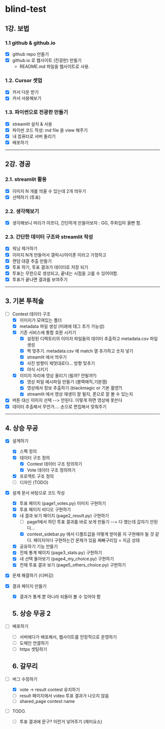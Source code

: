 # blind-test

## 1강. 보법

### 1.1 github & github.io

- [x] github repo 만들기
- [x] github.io 로 웹사이트 (전광판) 만들기
  - README.md 파일을 웹사이트로 사용.  

### 1.2. Cursor 셋업

- [x] 커서 다운 받기
- [x] 커서 사용해보기

### 1.3. 파이썬으로 전광판 만들기

- [x] streamlit 설치 & 사용
- [x] 파이썬 코드 작성: md file 을 view 해주기
- [x] 내 컴퓨터로 서버 돌리기
- [x] 배포하기  

---

## 2강. 경공

### 2.1. streamlit 활용

- [x] 이미지 N 개를 띄울 수 있는데 2개 띄우기
- [x] 선택하기 (투표)

### 2.2. 생각해보기

- [x] 생각해보니 머리가 아프다, 간단하게 만들어보자 : GG, 주화입마 올뻔 함.

### 2.3. 간단한 데이터 구조와 streamlit 작성

- [x] 워닝 제거하기
- [x] 이미지 N개 만들어서 갤럭시/아이폰 이라고 가정하고 
- [x] 랜덤 대결 추출 만들기
- [x] 투표 하기, 투표 결과가 데이터로 저장 되기
- [x] 투표는 무한으로 생성되고, 끝내는 시점을 고를 수 있어야함.
- [x] 투표가 끝나면 결과를 보여주기

---

## 3. 기본 투척술  

- [ ] Contest 데이터 구조  
  - [x] 이미지가 모여있는 폴더
  - [x] metadata 파일 생성 (미래에 태그 추가 가능성)
  - [x] 기존 서비스에 통합 호환 시키기
    - [x] 설정된 디렉토리의 이미지 파일들의 데이터 추출하고 metadata.csv 파일 생성
    - [x] 짝 맞추기. metadata.csv 에 match 열 추가하고 숫자 넣기
    - [x] streamlit 에서 띄우기
    - [x] 사진 방향이 제멋대로다... 방향 맞추기
    - [x] 야식 시키기
  - [x] 이미지 자리에 영상 올리기 (될까? 안될까?)
    - [x] 영상 파일 예시파일 만들기 (블랙매직,기본캠)
    - [x] 영상에서 정보 추출하기 (blackmagic or 기본 촬영?)
    - [x] streamlit 에서 영상 재생이 잘 될지, 폰으로 잘 볼 수 있는지
- [x] 버튼 대신 이미지 선택 --> 안된다. 이렇게 하면 영상에 못쓴다
- [x] 데이터 추출해서 무언가.... 손으로 편집해서 맞춰주기

---

## 4. 상승 무공

- [x] 설계하기
  - [x] 스펙 정의
  - [x] 데이터 구조 정의
    - [x] Contest 데이터 구조 정의하기
    - [x] Vote 데이터 구조 정의하기
  - [x] 프로젝트 구조 정의
  - [ ] 디자인 (TODO)
- [x] 설계 문서 바탕으로 코드 작성
  - [x] 투표 페이지 (page1_votes.py) 이미지 구현하기
  - [x] 투표 페이지 비디오 구현하기
  - [x] 내 결과 보기 페이지 (page2_result.py) 구현하기
    - [ ] page1에서 하던 투표 결과를 바로 보게 만들기 --> 다 했는데 갑자기 안된다...
    - [x] contest_sidebar.py 에서 디폴트값을 어떻게 받아올 지 구현해야 될 것 같다. 페이지마다 구현하는건 문제가 있음 짜빠구리임 = 지금 상태
  - [x] 공유하기 기능 만들기
  - [x] 전체 통계 페이지 (page3_stats.py) 구현하기
  - [x] 내 선택 돌아보기 (page4_my_choice.py) 구현하기
  - [x] 전체 투표 결과 보기 (page5_others_choice.py) 구현하기
- [x] 문제 해결하기 (디버깅)
- [x] 결과 페이지 만들기
  - [x] 결과가 통계 뿐 아니라 되돌아 볼 수 있어야 함

  ## 5. 상승 무공 2

- [ ] 배포하기
  - [ ] 서버에다가 배포해서, 웹사이트를 안정적으로 운영하기
  - [ ] 도메인 연결하기
  - [ ] https 셋팅하기

  ## 6. 갈무리

- [ ] 버그 수정하기
  - [x] vote -> result contest 유지하기
  - [ ] result 페이지에서 video 투표 결과가 나오지 않음
  - [ ] shared_page contest name
- [ ] TODO.
  - [ ] 투표 결과에 문구? 이런거 넣어주기 (재미요소)